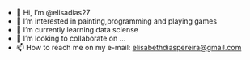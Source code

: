 - 👋 Hi, I’m @elisadias27
- 👀 I’m interested in painting,programming and playing games
- 🌱 I’m currently learning data sciense
- 💞️ I’m looking to collaborate on ...
- 📫 How to reach me on my e-mail: elisabethdiaspereira@gmail.com

<!---
elisadias27/elisadias27 is a ✨ special ✨ repository because its `README.md` (this file) appears on your GitHub profile.
You can click the Preview link to take a look at your changes.
--->
